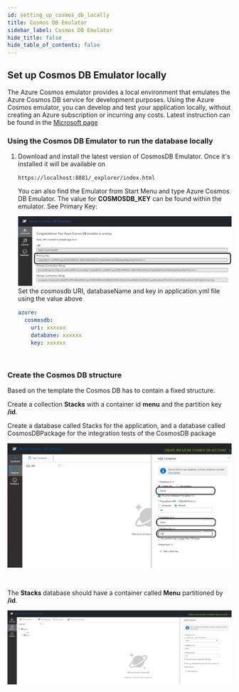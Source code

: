 ```yaml
---
id: setting_up_cosmos_db_locally
title: Cosmos DB Emulator
sidebar_label: Cosmos DB Emulator
hide_title: false
hide_table_of_contents: false
---
```


## Set up Cosmos DB Emulator locally

The Azure Cosmos emulator provides a local environment that emulates the Azure Cosmos DB
service for development purposes. Using the Azure Cosmos emulator, you can develop and test
your application locally, without creating an Azure subscription or incurring any costs.
Latest instruction can be found in the [Microsoft page](https://docs.microsoft.com/en-us/azure/cosmos-db/local-emulator?tabs=cli%2Cssl-netstd21)

### Using the Cosmos DB Emulator to run the database locally

1. Download and install the latest version of CosmosDB Emulator. Once it's installed it will be
   available on

   ```text
   https://localhost:8081/_explorer/index.html
   ```

   You can also find the Emulator from Start Menu and type Azure Cosmos DB Emulator.
   The value for **COSMOSDB_KEY** can be found within the emulator. See Primary Key:

   ![CosmosDB](/img/cosmosdb_emulator_3.png)
   Set the cosmosdb URI, databaseName and key in application.yml file using the value above

   ```yaml
   azure:
     cosmosdb:
       uri: xxxxxx
       database: xxxxxx
       key: xxxxxx
   ```

<br />

### Create the Cosmos DB structure

  Based on the template the Cosmos DB has to contain a fixed structure.

  Create a collection **Stacks** with a container id **menu** and the partition key **/id**.

  Create a database called Stacks for the application, and a database called CosmosDBPackage for the
  integration tests of the CosmosDB package

  ![CosmosDB](/img/cosmosdb_emulator_1.png)

<br />

  The **Stacks** database should have a container called **Menu** partitioned by **/id**.

  ![CosmosDB](/img/cosmosdb_emulator_2.png)
